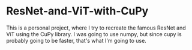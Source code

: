 # ResNet-and-ViT-with-CuPy
This is a personal project, where I try to recreate the famous ResNet and ViT using the CuPy library. I was going to use numpy, but since cupy is probably going to be faster, that's what I'm going to use.

